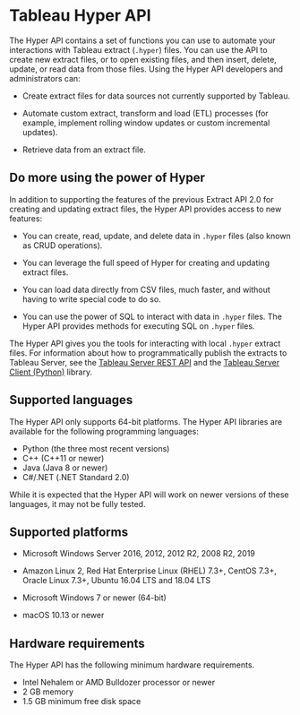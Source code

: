 # Tableau Hyper API

The Hyper API contains a set of functions you can use to automate your interactions with Tableau extract (`.hyper`) files. You can use the API to create new extract files, or to open existing files, and then insert, delete, update, or read data from those files. Using the Hyper API developers and administrators can:

- Create extract files for data sources not currently supported by Tableau.

- Automate custom extract, transform and load (ETL) processes (for example, implement rolling window updates or custom incremental updates).

- Retrieve data from an extract file.

## Do more using the power of Hyper

In addition to supporting the features of the previous Extract API 2.0 for creating and updating extract files, the Hyper API provides access to new features:

- You can create, read, update, and delete data in `.hyper` files (also known as CRUD operations).

- You can leverage the full speed of Hyper for creating and updating extract files.

- You can load data directly from CSV files, much faster, and without having to write special code to do so.

- You can use the power of SQL to interact with data in `.hyper` files. The Hyper API provides methods for executing SQL on `.hyper` files.

The Hyper API gives you the tools for interacting with local `.hyper` extract files. For information about how to programmatically publish the extracts to
Tableau Server, see the [Tableau Server REST
API](https://onlinehelp.tableau.com/current/api/rest_api/en-us/help.htm)
and the [Tableau Server Client
(Python)](https://tableau.github.io/server-client-python/#) library.


## Supported languages

The Hyper API only supports 64-bit platforms. The Hyper API libraries are available for the following programming languages:

- Python (the three most recent versions)
- C++ (C++11 or newer)
- Java (Java 8 or newer)
- C#/.NET (.NET Standard 2.0)

While it is expected that the Hyper API will work on newer versions of these languages, it may not be fully tested.

## Supported platforms

- Microsoft Windows Server 2016, 2012, 2012 R2, 2008 R2, 2019

- Amazon Linux 2, Red Hat Enterprise Linux (RHEL) 7.3+, CentOS 7.3+, Oracle Linux 7.3+, Ubuntu 16.04 LTS and 18.04 LTS

- Microsoft Windows 7 or newer (64-bit)

- macOS 10.13 or newer

## Hardware requirements

The Hyper API has the following minimum hardware requirements. 

- Intel Nehalem or AMD Bulldozer processor or newer
- 2 GB memory
- 1.5 GB minimum free disk space
